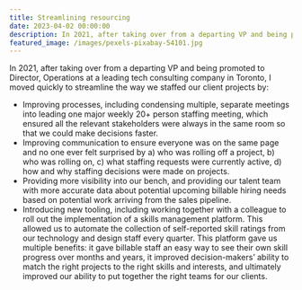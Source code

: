 ```yaml
---
title: Streamlining resourcing
date: 2023-04-02 00:00:00
description: In 2021, after taking over from a departing VP and being promoted to Director, Operations at a leading tech consulting company in Toronto, I moved quickly to streamline the way we staffed our client projects by...
featured_image: /images/pexels-pixabay-54101.jpg
---
```


In 2021, after taking over from a departing VP and being promoted to Director, Operations at a leading tech consulting company in Toronto, I moved quickly to streamline the way we staffed our client projects by:

- Improving processes, including condensing multiple, separate meetings into leading one major weekly 20+ person staffing meeting, which ensured all the relevant stakeholders were always in the same room so that we could make decisions faster.
- Improving communication to ensure everyone was on the same page and no one ever felt surprised by a) who was rolling off a project, b) who was rolling on, c) what staffing requests were currently active, d) how and why staffing decisions were made on projects.
- Providing more visibility into our bench, and providing our talent team with more accurate data about potential upcoming billable hiring needs based on potential work arriving from the sales pipeline.
- Introducing new tooling, including working together with a colleague to roll out the implementation of a skills management platform. This allowed us to automate the collection of self-reported skill ratings from our technology and design staff every quarter. This platform gave us multiple benefits: it gave billable staff an easy way to see their own skill progress over months and years, it improved decision-makers’ ability to match the right projects to the right skills and interests, and ultimately improved our ability to put together the right teams for our clients.